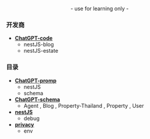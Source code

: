 <p align="center">
    - use for learning only -
</p>

### 开发商
- [**ChatGPT-code**](https://github.com/989x/backend/tree/main/ChatGPT-code)
    - nestJS-blog
    - nestJS-estate

### 目录
- [**ChatGPT-promp**](https://github.com/989x/backend/tree/main/ChatGPT-promp)
    - nestJS
    - schema
- [**ChatGPT-schema**](https://github.com/989x/backend/tree/main/ChatGPT-schema)
    - Agent , Blog , Property-Thailand , Property , User
- [**nestJS**](https://github.com/989x/backend/tree/main/nestJS)
    - debug
- [**privacy**](https://github.com/989x/backend/tree/main/privacy)
    - env
